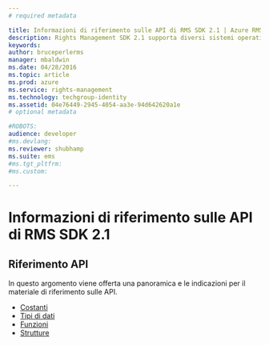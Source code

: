 ```yaml
---
# required metadata

title: Informazioni di riferimento sulle API di RMS SDK 2.1 | Azure RMS
description: Rights Management SDK 2.1 supporta diversi sistemi operativi: Android, iOS, OS X, Linux, Windows Phone e Windows Store.
keywords:
author: bruceperlerms
manager: mbaldwin
ms.date: 04/28/2016
ms.topic: article
ms.prod: azure
ms.service: rights-management
ms.technology: techgroup-identity
ms.assetid: 04e76449-2945-4054-aa3e-94d642620a1e
# optional metadata

#ROBOTS:
audience: developer
#ms.devlang:
ms.reviewer: shubhamp
ms.suite: ems
#ms.tgt_pltfrm:
#ms.custom:

---
```


# Informazioni di riferimento sulle API di RMS SDK 2.1 

## Riferimento API

In questo argomento viene offerta una panoramica e le indicazioni per il materiale di riferimento sulle API.

- [Costanti](/rights-management/sdk/2.1/api/win/constants)
- [Tipi di dati](/rights-management/sdk/2.1/api/win/data%20types)
- [Funzioni](/rights-management/sdk/2.1/api/win/functions)
- [Strutture](/rights-management/sdk/2.1/api/win/structures)



<!--HONumber=May16_HO2-->


